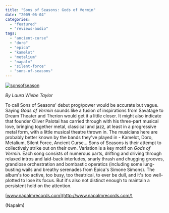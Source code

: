 ```yaml
---
title: "Sons of Seasons: Gods of Vermin"
date: "2009-06-04"
categories: 
  - "featured"
  - "reviews-audio"
tags: 
  - "ancient-curse"
  - "doro"
  - "epica"
  - "kamelot"
  - "metalium"
  - "napalm"
  - "silent-force"
  - "sons-of-seasons"
---
```


[![sonsofseason](http://www.hellbound.ca/wp-content/uploads/2009/06/sonsofseason-300x300.jpg "sonsofseason")](http://www.hellbound.ca/wp-content/uploads/2009/06/sonsofseason.jpg)

_By Laura Wiebe Taylor_

To call Sons of Seasons' debut prog/power would be accurate but vague. Saying _Gods of Vermin_ sounds like a fusion of inspirations from Savatage to Dream Theater and Therion would get it a little closer. It might also indicate that founder Oliver Palotai has carried through with his three-part musical love, bringing together metal, classical and jazz, at least in a progressive metal form, with a little musical theatre thrown in. The musicians here are probably better known by the bands they've played in - Kamelot, Doro, Metalium, Silent Force, Ancient Curse... Sons of Seasons is their attempt to collectively strike out on their own. Variation is a key motif on _Gods of Vermin_. Each song consists of numerous parts, drifting and driving through relaxed intros and laid-back interludes, snarly thrash and chugging grooves, grandiose orchestration and bombastic operatics (including some lung-busting wails and breathy serenades from Epica's Simone Simons). The album's too active, too busy, too theatrical, to ever be dull, and it's too well-plotted to lose its focus. But it's also not distinct enough to maintain a persistent hold on the attention.

[www.napalmrecords.com](http://www.napalmrecords.com/)

(Napalm)
